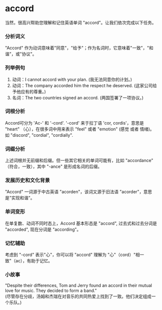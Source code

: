 # accord

当然，很高兴帮助您理解和记住英语单词 "accord"。让我们依次完成以下任务。

  

### 分析词义

  

"Accord" 作为动词意味着"同意"，"给予"；作为名词时，它意味着"一致"，"和谐"，或"协议"。

  

### 列举例句

  

1.  动词：I cannot accord with your plan. (我无法同意你的计划。)
2.  动词：The company accorded him the respect he deserved. (这家公司给予他应有的尊重。)
3.  名词：The two countries signed an accord. (两国签署了一项协议。)

  

### 词根分析

  

Accord可分为 'Ac-' 和 '-cord'. '-cord' 来于拉丁语 'cor, cordis'，意思是 "heart" （心），在很多词中用来表示 "feel" 或者 "emotion" (感觉 或者 情绪)。如 "discord", "cordial", "cordially".

  

### 词缀分析

  

上述词根并无前缀和后缀。但一些其它相关的单词可能有，比如 "accordance" （符合，一致），其中 "-ance" 是形成名词的后缀。

  

### 发展历史和文化背景

  

"Accord" 一词源于中古英语 "acorden"，该词又源于旧法语 "acorder"，意思是"实现和谐"。

  

### 单词变形

  

在单复数、动词不同时态上，Accord 基本形态是 "accord", 过去式和过去分词是 "accorded", 现在分词是 "according"。

  

### 记忆辅助

  

考虑到 "-cord" 表示"心"，你可以将 "accord" 理解为 "心"（cord）"相一致"（ac），有助于记忆。

  

### 小故事

  

"Despite their differences, Tom and Jerry found an accord in their mutual love for music. They decided to form a band."  
(尽管存在分歧，汤姆和杰瑞在对音乐的共同热爱上找到了一致。他们决定组成一个乐队。)
